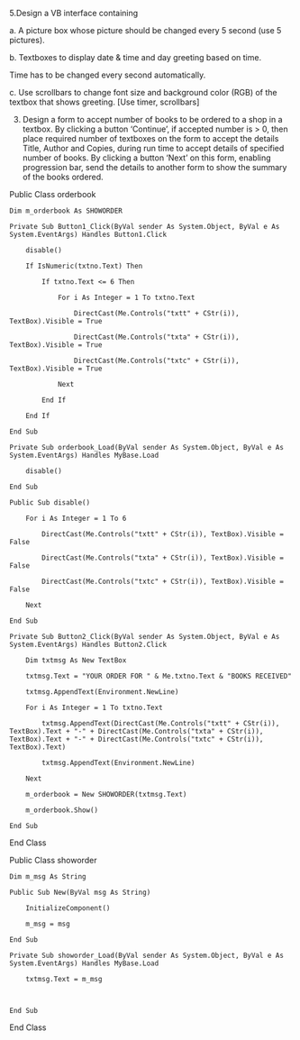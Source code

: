 5.Design a VB interface containing 

a. A picture box whose picture should be changed every 5 second (use 5 pictures).

 b. Textboxes to display date & time and day greeting based on time. 

Time has to be changed every second automatically.

 c. Use scrollbars to change font size and background color (RGB) of the textbox that shows greeting. [Use timer, scrollbars]

3. Design a form to accept number of books to be ordered to a shop in a textbox. By clicking a button ‘Continue’, if accepted number is > 0, then place required number of textboxes on the form to accept the details Title, Author and Copies, during run time to accept details of specified number of books. By clicking a button ‘Next’ on this form, enabling progression bar, send the details to another form to show the summary of the books ordered.

Public Class orderbook

    Dim m_orderbook As SHOWORDER

    Private Sub Button1_Click(ByVal sender As System.Object, ByVal e As System.EventArgs) Handles Button1.Click

        disable()

        If IsNumeric(txtno.Text) Then

            If txtno.Text <= 6 Then

                For i As Integer = 1 To txtno.Text

                    DirectCast(Me.Controls("txtt" + CStr(i)), TextBox).Visible = True

                    DirectCast(Me.Controls("txta" + CStr(i)), TextBox).Visible = True

                    DirectCast(Me.Controls("txtc" + CStr(i)), TextBox).Visible = True

                Next

            End If

        End If

    End Sub

    Private Sub orderbook_Load(ByVal sender As System.Object, ByVal e As System.EventArgs) Handles MyBase.Load

        disable()

    End Sub

    Public Sub disable()

        For i As Integer = 1 To 6

            DirectCast(Me.Controls("txtt" + CStr(i)), TextBox).Visible = False

            DirectCast(Me.Controls("txta" + CStr(i)), TextBox).Visible = False

            DirectCast(Me.Controls("txtc" + CStr(i)), TextBox).Visible = False

        Next

    End Sub

    Private Sub Button2_Click(ByVal sender As System.Object, ByVal e As System.EventArgs) Handles Button2.Click

        Dim txtmsg As New TextBox

        txtmsg.Text = "YOUR ORDER FOR " & Me.txtno.Text & "BOOKS RECEIVED"

        txtmsg.AppendText(Environment.NewLine)

        For i As Integer = 1 To txtno.Text

            txtmsg.AppendText(DirectCast(Me.Controls("txtt" + CStr(i)), TextBox).Text + "-" + DirectCast(Me.Controls("txta" + CStr(i)), TextBox).Text + "-" + DirectCast(Me.Controls("txtc" + CStr(i)), TextBox).Text)

            txtmsg.AppendText(Environment.NewLine)

        Next

        m_orderbook = New SHOWORDER(txtmsg.Text)

        m_orderbook.Show()

    End Sub

End Class

Public Class showorder

    Dim m_msg As String

    Public Sub New(ByVal msg As String)

        InitializeComponent()

        m_msg = msg

    End Sub

    Private Sub showorder_Load(ByVal sender As System.Object, ByVal e As System.EventArgs) Handles MyBase.Load

        txtmsg.Text = m_msg

       

    End Sub

End Class
